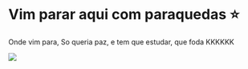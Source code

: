 # Vim parar aqui com paraquedas ⭐

Onde vim para, So queria paz, e tem que estudar, que foda KKKKKK

  ![](https://media1.tenor.com/m/qsA4BEdZ7noAAAAC/catspin.gif) 
  

